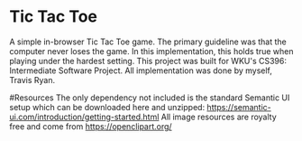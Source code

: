 # Tic Tac Toe
A simple in-browser Tic Tac Toe game. The primary guideline was that the computer never loses the game. In this implementation, this holds true when playing under the hardest setting. This project was built for WKU's CS396: Intermediate Software Project. All implementation was done by myself, Travis Ryan.

#Resources
The only dependency not included is the standard Semantic UI setup which can be downloaded here and unzipped: https://semantic-ui.com/introduction/getting-started.html
All image resources are royalty free and come from https://openclipart.org/